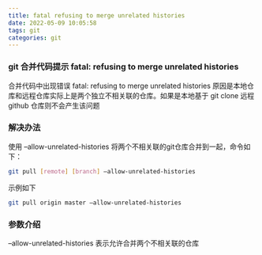 ```yaml
---
title: fatal refusing to merge unrelated histories
date: 2022-05-09 10:05:58
tags: git
categories: git
---
```


### git 合并代码提示 fatal: refusing to merge unrelated histories

合并代码中出现错误 fatal: refusing to merge unrelated histories 原因是本地仓库和远程仓库实际上是两个独立不相关联的仓库。如果是本地基于 git clone 远程 github 仓库则不会产生该问题

### 解决办法

使用 –allow-unrelated-histories 将两个不相关联的git仓库合并到一起，命令如下：

```bash
git pull [remote] [branch] –allow-unrelated-histories
```

示例如下

```bash
git pull origin master –allow-unrelated-histories
```

### 参数介绍

–allow-unrelated-histories 表示允许合并两个不相关联的仓库
